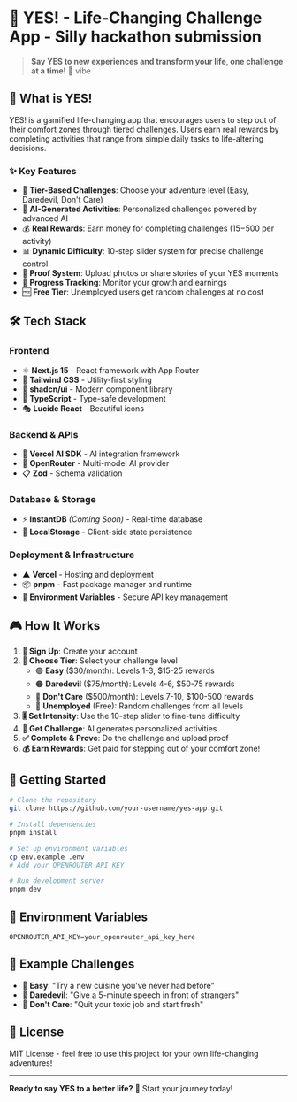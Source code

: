 # 🎯 YES! - Life-Changing Challenge App - Silly hackathon submission 

> **Say YES to new experiences and transform your life, one challenge at a time!** 🚀 vibe

## 📱 What is YES!

YES! is a gamified life-changing app that encourages users to step out of their comfort zones through tiered challenges. Users earn real rewards by completing activities that range from simple daily tasks to life-altering decisions.

### ✨ Key Features

- 🎲 **Tier-Based Challenges**: Choose your adventure level (Easy, Daredevil, Don't Care)
- 🤖 **AI-Generated Activities**: Personalized challenges powered by advanced AI
- 💰 **Real Rewards**: Earn money for completing challenges ($15-$500 per activity)
- 📊 **Dynamic Difficulty**: 10-step slider system for precise challenge control  
- 📸 **Proof System**: Upload photos or share stories of your YES moments
- 🎯 **Progress Tracking**: Monitor your growth and earnings
- 🆓 **Free Tier**: Unemployed users get random challenges at no cost

## 🛠️ Tech Stack

### **Frontend**
- ⚛️ **Next.js 15** - React framework with App Router
- 🎨 **Tailwind CSS** - Utility-first styling
- 🧩 **shadcn/ui** - Modern component library
- 📱 **TypeScript** - Type-safe development
- 🎭 **Lucide React** - Beautiful icons

### **Backend & APIs**
- 🤖 **Vercel AI SDK** - AI integration framework
- 🧠 **OpenRouter** - Multi-model AI provider
- 📋 **Zod** - Schema validation

### **Database & Storage**
- ⚡ **InstantDB** *(Coming Soon)* - Real-time database
- 💾 **LocalStorage** - Client-side state persistence

### **Deployment & Infrastructure**
- ▲ **Vercel** - Hosting and deployment
- 📦 **pnpm** - Fast package manager and runtime
- 🔐 **Environment Variables** - Secure API key management

## 🎮 How It Works

1. **🔐 Sign Up**: Create your account
2. **🎯 Choose Tier**: Select your challenge level
   - 🟢 **Easy** ($30/month): Levels 1-3, $15-25 rewards
   - 🟠 **Daredevil** ($75/month): Levels 4-6, $50-75 rewards  
   - 🔴 **Don't Care** ($500/month): Levels 7-10, $100-500 rewards
   - 🎲 **Unemployed** (Free): Random challenges from all levels
3. **🎚️ Set Intensity**: Use the 10-step slider to fine-tune difficulty
4. **🎯 Get Challenge**: AI generates personalized activities
5. **✅ Complete & Prove**: Do the challenge and upload proof
6. **💰 Earn Rewards**: Get paid for stepping out of your comfort zone!

## 🚀 Getting Started

```bash
# Clone the repository
git clone https://github.com/your-username/yes-app.git

# Install dependencies
pnpm install

# Set up environment variables
cp env.example .env
# Add your OPENROUTER_API_KEY

# Run development server
pnpm dev
```

## 🔧 Environment Variables

```env
OPENROUTER_API_KEY=your_openrouter_api_key_here
```

## 🎯 Example Challenges

- 🍜 **Easy**: "Try a new cuisine you've never had before"
- 🎤 **Daredevil**: "Give a 5-minute speech in front of strangers"
- 💼 **Don't Care**: "Quit your toxic job and start fresh"

## 📄 License

MIT License - feel free to use this project for your own life-changing adventures!

---

**Ready to say YES to a better life?** 🌟 Start your journey today!


